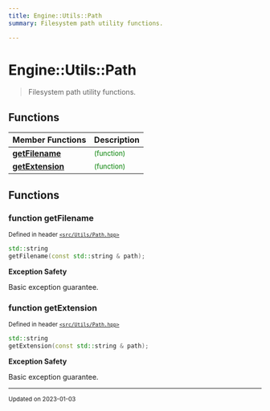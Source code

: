 ```yaml
---
title: Engine::Utils::Path
summary: Filesystem path utility functions. 

---
```


# Engine::Utils::Path

> Filesystem path utility functions. 



## Functions
| Member Functions | Description |
| -------------- | -------------- |
| **[getFilename](/namespaces/namespaceEngine_1_1Utils_1_1Path.md#function-getfilename)** |  <sup><span style="color:green">(function)</span></sup> |
| **[getExtension](/namespaces/namespaceEngine_1_1Utils_1_1Path.md#function-getextension)** |  <sup><span style="color:green">(function)</span></sup> |




## Functions

### function getFilename


<sup>Defined in header [`<src/Utils/Path.hpp>`](/files/Path_8hpp.md#file-path.hpp)</sup>

```cpp 
std::string
getFilename(const std::string & path);
```



















**Exception Safety**

Basic exception guarantee.




### function getExtension


<sup>Defined in header [`<src/Utils/Path.hpp>`](/files/Path_8hpp.md#file-path.hpp)</sup>

```cpp 
std::string
getExtension(const std::string & path);
```



















**Exception Safety**

Basic exception guarantee.









-------------------------------

<sub>Updated on 2023-01-03</sub>